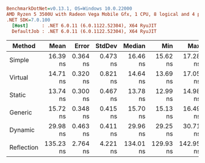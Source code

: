``` ini

BenchmarkDotNet=v0.13.1, OS=Windows 10.0.22000
AMD Ryzen 5 3500U with Radeon Vega Mobile Gfx, 1 CPU, 8 logical and 4 physical cores
.NET SDK=7.0.100
  [Host]     : .NET 6.0.11 (6.0.1122.52304), X64 RyuJIT
  DefaultJob : .NET 6.0.11 (6.0.1122.52304), X64 RyuJIT


```
|     Method |      Mean |    Error |   StdDev |    Median |       Min |       Max |  Gen 0 | Allocated |
|----------- |----------:|---------:|---------:|----------:|----------:|----------:|-------:|----------:|
|     Simple |  16.39 ns | 0.364 ns | 0.473 ns |  16.46 ns |  15.62 ns |  17.28 ns | 0.0229 |      48 B |
|    Virtual |  14.71 ns | 0.320 ns | 0.821 ns |  14.64 ns |  13.69 ns |  17.05 ns | 0.0229 |      48 B |
|     Static |  13.74 ns | 0.300 ns | 0.467 ns |  13.78 ns |  12.99 ns |  14.98 ns | 0.0229 |      48 B |
|    Generic |  15.72 ns | 0.348 ns | 0.415 ns |  15.70 ns |  15.13 ns |  16.49 ns | 0.0229 |      48 B |
|    Dynamic |  29.98 ns | 0.463 ns | 0.411 ns |  29.96 ns |  29.25 ns |  30.71 ns | 0.0229 |      48 B |
| Reflection | 135.23 ns | 2.764 ns | 4.221 ns | 134.01 ns | 129.93 ns | 142.95 ns | 0.0381 |      80 B |
